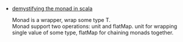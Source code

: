 +   [demystifying the monad in scala](https://medium.com/@sinisalouc/demystifying-the-monad-in-scala-cc716bb6f534#.bu688grum)

    Monad is a wrapper, wrap some type T.   
    Monad support two operations: unit and flatMap. unit for wrapping single value of some type, flatMap for chaining monads together.
